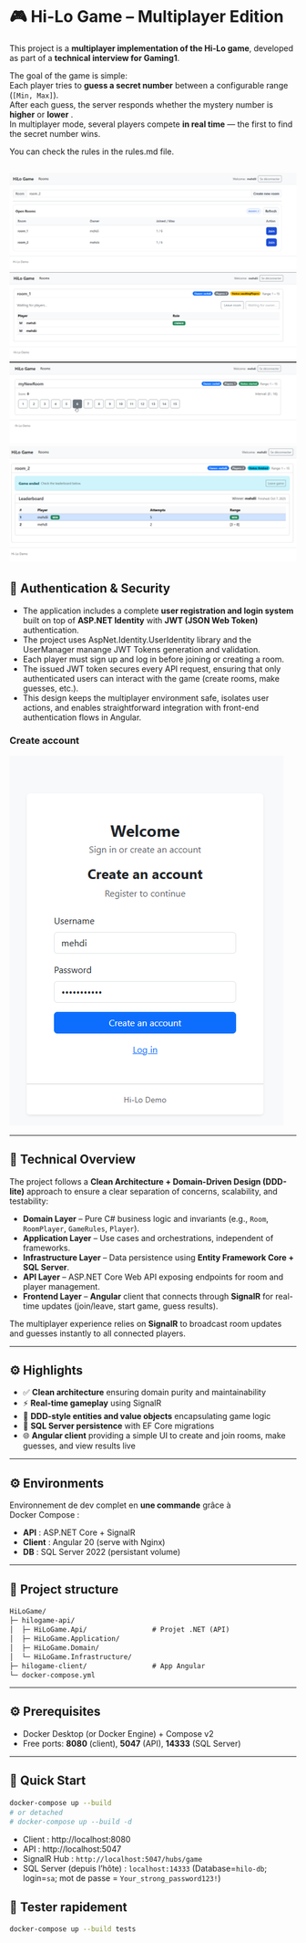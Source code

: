 # 🎮 Hi-Lo Game – Multiplayer Edition

This project is a **multiplayer implementation of the Hi-Lo game**, developed as part of a **technical interview for Gaming1**.  

The goal of the game is simple:  
Each player tries to **guess a secret number** between a configurable range (`[Min, Max]`).  
After each guess, the server responds whether the mystery number is **higher** or **lower** .  
In multiplayer mode, several players compete **in real time** — the first to find the secret number wins.

You can check the rules in the rules.md file.

![img.png](img/img_12.png)
![img_1.png](img/img_14.png)
![img.png](img/img_11.png)
![img_2.png](img/img_13.png)
---

## 🔐 Authentication & Security

- The application includes a complete **user registration and login system** built on top of **ASP.NET Identity** with **JWT (JSON Web Token)** authentication.  
- The project uses AspNet.Identity.UserIdentity library and the UserManager manange JWT Tokens generation and validation. 
- Each player must sign up and log in before joining or creating a room.  
- The issued JWT token secures every API request, ensuring that only authenticated users can interact with the game (create rooms, make guesses, etc.).  
- This design keeps the multiplayer environment safe, isolates user actions, and enables straightforward integration with front-end authentication flows in Angular.

### Create account
![img_9.png](img/img_9.png)

---

## 🧱 Technical Overview

The project follows a **Clean Architecture + Domain-Driven Design (DDD-lite)** approach to ensure a clear separation of concerns, scalability, and testability:

- **Domain Layer** – Pure C# business logic and invariants (e.g., `Room`, `RoomPlayer`, `GameRules`, `Player`).
- **Application Layer** – Use cases and orchestrations, independent of frameworks.
- **Infrastructure Layer** – Data persistence using **Entity Framework Core + SQL Server**.
- **API Layer** – ASP.NET Core Web API exposing endpoints for room and player management.
- **Frontend Layer** – **Angular** client that connects through **SignalR** for real-time updates (join/leave, start game, guess results).

The multiplayer experience relies on **SignalR** to broadcast room updates and guesses instantly to all connected players.

---

## ⚙️ Highlights

- ✅ **Clean architecture** ensuring domain purity and maintainability
- ⚡ **Real-time gameplay** using SignalR
- 🧩 **DDD-style entities and value objects** encapsulating game logic
- 💾 **SQL Server persistence** with EF Core migrations
- 🌐 **Angular client** providing a simple UI to create and join rooms, make guesses, and view results live

---
## ⚙️ Environments

Environnement de dev complet en **une commande** grâce à Docker Compose :
- **API** : ASP.NET Core + SignalR
- **Client** : Angular 20 (serve with Nginx)
- **DB** : SQL Server 2022 (persistant volume)

---

## 🧱 Project structure

```
HiLoGame/
├─ hilogame-api/
│  ├─ HiLoGame.Api/                # Projet .NET (API)
│  ├─ HiLoGame.Application/            
│  ├─ HiLoGame.Domain/             
│  └─ HiLoGame.Infrastructure/                          
├─ hilogame-client/                # App Angular
└─ docker-compose.yml
```

---

## ⚙️ Prerequisites

- Docker Desktop (or Docker Engine) + Compose v2
- Free ports: **8080** (client), **5047** (API), **14333** (SQL Server)

---

## 🚀 Quick Start

```bash
docker-compose up --build
# or detached
# docker-compose up --build -d
```

- Client : http://localhost:8080
- API : http://localhost:5047
- SignalR Hub : `http://localhost:5047/hubs/game`
- SQL Server (depuis l’hôte) : `localhost:14333` (Database=`hilo-db`;  login=`sa`; mot de passe = `Your_strong_password123!`)


## 🧪 Tester rapidement

```bash
docker-compose up --build tests
```


